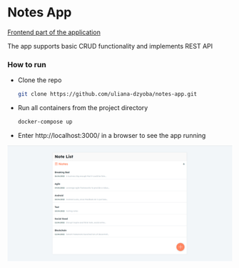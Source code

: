 # Notes App

[Frontend part of the application](https://github.com/divanov11/Django-React-NotesApp)

The app supports basic CRUD functionality and implements REST API
 
### How to run
* Clone the repo
   ```sh
   git clone https://github.com/uliana-dzyoba/notes-app.git
   ```
* Run all containers from the project directory
   ```sh
   docker-compose up
   ```
* Enter http://localhost:3000/ in a browser to see the app running

![screenshot](https://github.com/uliana-dzyoba/notes-app/blob/master/notes.png?raw=true)
